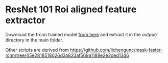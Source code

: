 # ResNet 101 Roi aligned feature extractor

Download the frcnn trained model [from here](https://drive.google.com/file/d/1ARTm4tpyWEMkPDAjHAbYOLEI96tS3MIe/view?usp=sharing) and extract it in the *output/* directory in the main folder.

Other scripts are derived from https://github.com/lichengunc/mask-faster-rcnn/tree/45e2818518026d3a823af569a1188e2e2ded13d6
